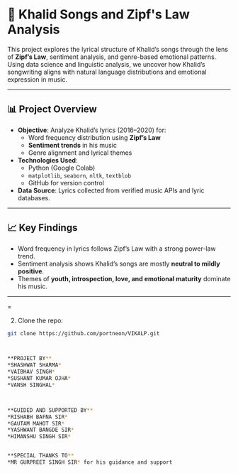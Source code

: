 # 🎵 Khalid Songs and Zipf's Law Analysis

This project explores the lyrical structure of Khalid’s songs through the lens of **Zipf’s Law**, sentiment analysis, and genre-based emotional patterns. Using data science and linguistic analysis, we uncover how Khalid’s songwriting aligns with natural language distributions and emotional expression in music.

---

## 📊 Project Overview

- **Objective**: Analyze Khalid’s lyrics (2016–2020) for:
  - Word frequency distribution using **Zipf’s Law**
  - **Sentiment trends** in his music
  - Genre alignment and lyrical themes
- **Technologies Used**:
  - Python (Google Colab)
  - `matplotlib`, `seaborn`, `nltk`, `textblob`
  - GitHub for version control
- **Data Source**: Lyrics collected from verified music APIs and lyric databases.

---

## 📈 Key Findings

- Word frequency in lyrics follows Zipf’s Law with a strong power-law trend.
- Sentiment analysis shows Khalid’s songs are mostly **neutral to mildly positive**.
- Themes of **youth, introspection, love, and emotional maturity** dominate his music.

---

=

2. Clone the repo:

```bash
git clone https://github.com/portneon/VIKALP.git



**PROJECT BY**
*SHASHWAT SHARMA*
*VAIBHAV SINGH*
*SUSHANT KUMAR OJHA*
*VANSH SINGHAL*



**GUIDED AND SUPPORTED BY**
*RISHABH BAFNA SIR*
*GAUTAM MAHOT SIR*
*YASHWANT BANGDE SIR*
*HIMANSHU SINGH SIR*


**SPECIAL THANKS TO**
*MR GURPREET SINGH SIR* for his guidance and support
